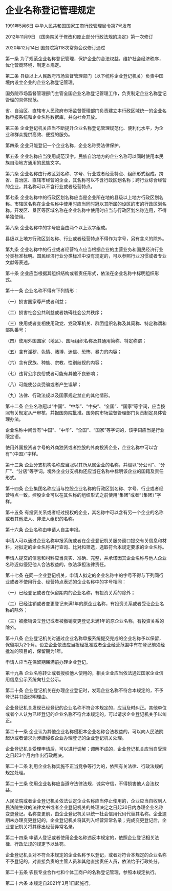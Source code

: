 # 企业名称登记管理规定

1991年5月6日 中华人民共和国国家工商行政管理局令第7号发布　

2012年11月9日 《国务院关于修改和废止部分行政法规的决定》第一次修订　

2020年12月14日 国务院第118次常务会议修订通过

<!-- INFO END -->

第一条 为了规范企业名称登记管理，保护企业的合法权益，维护社会经济秩序，优化营商环境，制定本规定。

第二条 县级以上人民政府市场监督管理部门（以下统称企业登记机关）负责中国境内设立企业的企业名称登记管理。

国务院市场监督管理部门主管全国企业名称登记管理工作，负责制定企业名称登记管理的具体规范。

省、自治区、直辖市人民政府市场监督管理部门负责建立本行政区域统一的企业名称申报系统和企业名称数据库，并向社会开放。

第三条 企业登记机关应当不断提升企业名称登记管理规范化、便利化水平，为企业和群众提供高效、便捷的服务。

第四条 企业只能登记一个企业名称，企业名称受法律保护。

第五条 企业名称应当使用规范汉字。民族自治地方的企业名称可以同时使用本民族自治地方通用的民族文字。

第六条 企业名称由行政区划名称、字号、行业或者经营特点、组织形式组成。跨省、自治区、直辖市经营的企业，其名称可以不含行政区划名称；跨行业综合经营的企业，其名称可以不含行业或者经营特点。

第七条 企业名称中的行政区划名称应当是企业所在地的县级以上地方行政区划名称。市辖区名称在企业名称中使用时应当同时冠以其所属的设区的市的行政区划名称。开发区、垦区等区域名称在企业名称中使用时应当与行政区划名称连用，不得单独使用。

第八条 企业名称中的字号应当由两个以上汉字组成。

县级以上地方行政区划名称、行业或者经营特点不得作为字号，另有含义的除外。

第九条 企业名称中的行业或者经营特点应当根据企业的主营业务和国民经济行业分类标准标明。国民经济行业分类标准中没有规定的，可以参照行业习惯或者专业文献等表述。

第十条 企业应当根据其组织结构或者责任形式，依法在企业名称中标明组织形式。

第十一条 企业名称不得有下列情形：

（一）损害国家尊严或者利益；

（二）损害社会公共利益或者妨碍社会公共秩序；

（三）使用或者变相使用政党、党政军机关、群团组织名称及其简称、特定称谓和部队番号；

（四）使用外国国家（地区）、国际组织名称及其通用简称、特定称谓；

（五）含有淫秽、色情、赌博、迷信、恐怖、暴力的内容；

（六）含有民族、种族、宗教、性别歧视的内容；

（七）违背公序良俗或者可能有其他不良影响；

（八）可能使公众受骗或者产生误解；

（九）法律、行政法规以及国家规定禁止的其他情形。

第十二条 企业名称冠以“中国”、“中华”、“中央”、“全国”、“国家”等字词，应当按照有关规定从严审核，并报国务院批准。国务院市场监督管理部门负责制定具体管理办法。

企业名称中间含有“中国”、“中华”、“全国”、“国家”等字词的，该字词应当是行业限定语。

使用外国投资者字号的外商独资或者控股的外商投资企业，企业名称中可以含有“（中国）”字样。

第十三条 企业分支机构名称应当冠以其所从属企业的名称，并缀以“分公司”、“分厂”、“分店”等字词。境外企业分支机构还应当在名称中标明该企业的国籍及责任形式。

第十四条 企业集团名称应当与控股企业名称的行政区划名称、字号、行业或者经营特点一致。控股企业可以在其名称的组织形式之前使用“集团”或者“（集团）”字样。

第十五条 有投资关系或者经过授权的企业，其名称中可以含有另一个企业的名称或者其他法人、非法人组织的名称。

第十六条 企业名称由申请人自主申报。

申请人可以通过企业名称申报系统或者在企业登记机关服务窗口提交有关信息和材料，对拟定的企业名称进行查询、比对和筛选，选取符合本规定要求的企业名称。

申请人提交的信息和材料应当真实、准确、完整，并承诺因其企业名称与他人企业名称近似侵犯他人合法权益的，依法承担法律责任。

第十七条 在同一企业登记机关，申请人拟定的企业名称中的字号不得与下列同行业或者不使用行业、经营特点表述的企业名称中的字号相同：

（一）已经登记或者在保留期内的企业名称，有投资关系的除外；

（二）已经注销或者变更登记未满1年的原企业名称，有投资关系或者受让企业名称的除外；

（三）被撤销设立登记或者被撤销变更登记未满1年的原企业名称，有投资关系的除外。

第十八条 企业登记机关对通过企业名称申报系统提交完成的企业名称予以保留，保留期为2个月。设立企业依法应当报经批准或者企业经营范围中有在登记前须经批准的项目的，保留期为1年。

申请人应当在保留期届满前办理企业登记。

第十九条 企业名称转让或者授权他人使用的，相关企业应当依法通过国家企业信用信息公示系统向社会公示。

第二十条 企业登记机关在办理企业登记时，发现企业名称不符合本规定的，不予登记并书面说明理由。

企业登记机关发现已经登记的企业名称不符合本规定的，应当及时纠正。其他单位或者个人认为已经登记的企业名称不符合本规定的，可以请求企业登记机关予以纠正。

第二十一条 企业认为其他企业名称侵犯本企业名称合法权益的，可以向人民法院起诉或者请求为涉嫌侵权企业办理登记的企业登记机关处理。

企业登记机关受理申请后，可以进行调解；调解不成的，企业登记机关应当自受理之日起3个月内作出行政裁决。

第二十二条 利用企业名称实施不正当竞争等行为的，依照有关法律、行政法规的规定处理。

第二十三条 使用企业名称应当遵守法律法规，诚实守信，不得损害他人合法权益。

人民法院或者企业登记机关依法认定企业名称应当停止使用的，企业应当自收到人民法院生效的法律文书或者企业登记机关的处理决定之日起30日内办理企业名称变更登记。名称变更前，由企业登记机关以统一社会信用代码代替其名称。企业逾期未办理变更登记的，企业登记机关将其列入经营异常名录；完成变更登记后，企业登记机关将其移出经营异常名录。

第二十四条 申请人登记或者使用企业名称违反本规定的，依照企业登记相关法律、行政法规的规定予以处罚。

企业登记机关对不符合本规定的企业名称予以登记，或者对符合本规定的企业名称不予登记的，对直接负责的主管人员和其他直接责任人员，依法给予行政处分。

第二十五条 农民专业合作社和个体工商户的名称登记管理，参照本规定执行。

第二十六条 本规定自2021年3月1日起施行。